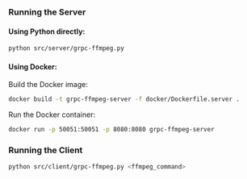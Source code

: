 ### Running the Server

#### Using Python directly:

```bash
python src/server/grpc-ffmpeg.py
```

#### Using Docker:

Build the Docker image:

```bash
docker build -t grpc-ffmpeg-server -f docker/Dockerfile.server .
```

Run the Docker container:

```bash
docker run -p 50051:50051 -p 8080:8080 grpc-ffmpeg-server
```

### Running the Client

```bash
python src/client/grpc-ffmpeg.py <ffmpeg_command>
```